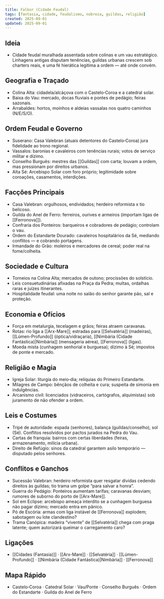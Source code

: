 ```yaml
---
title: Falkor (Cidade Feudal)
tags: [fantasia, cidade, feudalismo, nobreza, guildas, religião]
created: 2025-09-01
updated: 2025-09-01
---
```


## Ideia
- Cidade feudal muralhada assentada sobre colinas e um vau estratégico. Linhagens antigas disputam tenências, guildas urbanas crescem sob charters reais, e uma fé hierática legitima a ordem — até onde convém.

## Geografia e Traçado
- Colina Alta: cidadela/alcáçova com o Castelo‑Coroa e a catedral solar.
- Baixa do Vau: mercado, docas fluviais e pontes de pedágio; feiras sazonais.
- Arrabaldes: hortos, moinhos e aldeias vassalas nos quatro caminhos (N/E/S/O).

## Ordem Feudal e Governo
- Suserano: Casa Valebran (atuais detentores do Castelo‑Coroa) jura fidelidade ao trono regional.
- Vassalos: baronias e cavaleiros com tenências rurais; votos de serviço militar e dízimo.
- Conselho Burguês: mestres das [[Guildas]] com carta; louvam a ordem, mas pressionam por direitos urbanos.
- Alta Sé: Arcebispo Solar com foro próprio; legitimidade sobre coroações, casamentos, interdições.

## Facções Principais
- Casa Valebran: orgulhosos, endividados; herdeiro reformista x tio belicoso.
- Guilda do Anel de Ferro: ferreiros, ourives e armeiros (importam ligas de [[Ferronova]]).
- Confraria dos Ponteiros: barqueiros e cobradores de pedágio; controlam o vau.
- Ordem do Estandarte Dourado: cavaleiros hospitalários da Sé, mediando conflitos — e cobrando portagens.
- Irmandade do Grão: moleiros e mercadores de cereal; poder real na fome/colheita.

## Sociedade e Cultura
- Torneios na Colina Alta; mercados de outono; procissões do solstício.
- Leis consuetudinárias afixadas na Praça da Pedra; multas, ordalhas raras e juízes itinerantes.
- Hospitalidade feudal: uma noite no salão do senhor garante pão, sal e proteção.

## Economia e Ofícios
- Força em metalurgia, tecelagem e grãos; feiras atraem caravanas.
- Rotas: rio liga a [[Arx-Mare]]; estradas para [[Selvatéria]] (madeiras), [[Lúmen-Profundo]] (óptica/vidraçaria), [[Nimbária (Cidade Fantástica)|Nimbária]] (mensageria aérea), [[Ferronova]] (ligas).
- Moeda mista (cunhagem senhorial e burguesa); dízimo à Sé; impostos de ponte e mercado.

## Religião e Magia
- Igreja Solar: liturgia do meio‑dia; relíquias do Primeiro Estandarte.
- Milagres de Campo: bênçãos de colheita e cura; suspeita de simonia em indulgências.
- Arcanismo civil: licenciados (vidraceiros, cartógrafos, alquimistas) sob juramento de não ofender a ordem.

## Leis e Costumes
- Tripé de autoridade: espada (senhores), balança (guildas/conselho), sol (Sé). Conflitos resolvidos por pactos jurados na Pedra do Vau.
- Cartas de franquia: bairros com certas liberdades (feiras, armazenamento, milícia urbana).
- Direito de Refúgio: sinos da catedral garantem asilo temporário — disputado pelos senhores.

## Conflitos e Ganchos
- Sucessão Valebran: herdeiro reformista quer resgatar dívidas cedendo direitos às guildas; tio trama um golpe “para salvar a honra”.
- Guerra do Pedágio: Ponteiros aumentam tarifas; caravanas desviam; rumores de suborno do porto de [[Arx-Mare]].
- Sol em Eclipse: arcebispo ameaça interdito se a cunhagem burguesa não pagar dízimo; mercado entra em pânico.
- Pó de Escória: armas com liga instável de [[Ferronova]] explodem; sabotagem ou lote clandestino?
- Trama Canópica: madeira “vivente” de [[Selvatéria]] chega com praga latente; quem autorizará queimar o carregamento caro?

## Ligações
- [[Cidades (Fantasia)]] · [[Arx-Mare]] · [[Selvatéria]] · [[Lúmen-Profundo]] · [[Nimbária (Cidade Fantástica)|Nimbária]] · [[Ferronova]]

## Mapa Rápido
- Castelo‑Coroa · Catedral Solar · Vau/Ponte · Conselho Burguês · Ordem do Estandarte · Guilda do Anel de Ferro
